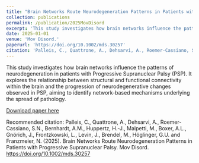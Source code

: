 ```yaml
---
title: "Brain Networks Route Neurodegeneration Patterns in Patients with Progressive Supranuclear Palsy"
collection: publications
permalink: /publication/2025MovDisord
excerpt: 'This study investigates how brain networks influence the patterns of neurodegeneration in patients with Progressive Supranuclear Palsy (PSP).'
date: 2025-01-01
venue: 'Mov Disord.'
paperurl: 'https://doi.org/10.1002/mds.30257'
citation: 'Palleis, C., Quattrone, A., Dehsarvi, A., Roemer-Cassiano, S.N., Bernhardt, A.M., Huppertz, H.-J., Malpetti, M., Boxer, A.L., Gnörich, J., Frontzkowski, L., Levin, J., Brendel, M., Höglinger, G.U. and Franzmeier, N. (2025). Brain Networks Route Neurodegeneration Patterns in Patients with Progressive Supranuclear Palsy. Mov Disord. https://doi.org/10.1002/mds.30257'
---
```


This study investigates how brain networks influence the patterns of neurodegeneration in patients with Progressive Supranuclear Palsy (PSP). It explores the relationship between structural and functional connectivity within the brain and the progression of neurodegenerative changes observed in PSP, aiming to identify network-based mechanisms underlying the spread of pathology.

[Download paper here](https://doi.org/10.1002/mds.30257)

Recommended citation: Palleis, C., Quattrone, A., Dehsarvi, A., Roemer-Cassiano, S.N., Bernhardt, A.M., Huppertz, H.-J., Malpetti, M., Boxer, A.L., Gnörich, J., Frontzkowski, L., Levin, J., Brendel, M., Höglinger, G.U. and Franzmeier, N. (2025). Brain Networks Route Neurodegeneration Patterns in Patients with Progressive Supranuclear Palsy. Mov Disord. https://doi.org/10.1002/mds.30257